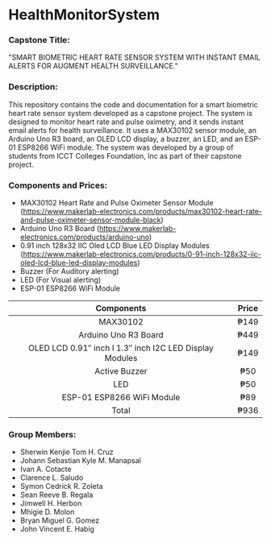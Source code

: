 # HealthMonitorSystem

### Capstone Title:
"SMART BIOMETRIC HEART RATE SENSOR SYSTEM WITH INSTANT EMAIL ALERTS FOR AUGMENT HEALTH SURVEILLANCE."

### Description:
This repository contains the code and documentation for a smart biometric heart rate sensor system developed as a capstone project. The system is designed to monitor heart rate and pulse oximetry, and it sends instant email alerts for health surveillance. It uses a MAX30102 sensor module, an Arduino Uno R3 board, an OLED LCD display, a buzzer, an LED, and an ESP-01 ESP8266 WiFi module. The system was developed by a group of students from ICCT Colleges Foundation, Inc as part of their capstone project.
### Components and Prices:
* MAX30102 Heart Rate and Pulse Oximeter Sensor Module (https://www.makerlab-electronics.com/products/max30102-heart-rate-and-pulse-oximeter-sensor-module-black)
* Arduino Uno R3 Board (https://www.makerlab-electronics.com/products/arduino-uno)
* 0.91 inch 128x32 IIC Oled LCD Blue LED Display Modules (https://www.makerlab-electronics.com/products/0-91-inch-128x32-iic-oled-lcd-blue-led-display-modules)
* Buzzer (For Auditory alerting)
* LED (For Visual alerting)
* ESP-01 ESP8266 WiFi Module

| Components | Price |
| :---:  | :---: |
| MAX30102 | ₱149 |
| Arduino Uno R3 Board | ₱449 |
| OLED LCD 0.91″ inch l 1.3″ inch I2C LED Display Modules | ₱149 |
| Active Buzzer | ₱50 |
| LED | ₱50 |
| ESP-01 ESP8266 WiFi Module | ₱89 |
| Total | ₱936 |

### Group Members:
* Sherwin Kenjie Tom H. Cruz
* Johann Sebastian Kyle M. Manapsal
* Ivan A. Cotacte
* Clarence L. Saludo
* Symon Cedrick R. Zoleta
* Sean Reeve B. Regala
* Jimwell H. Herbon
* Mhigie D. Molon
* Bryan Miguel G. Gomez
* John Vincent E. Habig
